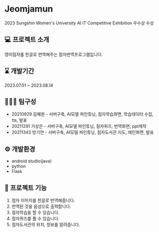 # Jeomjamun
2023 Sungshin Women's University AI IT Competitive Exhibition
우수상 수상

## 💻 프로젝트 소개
영어점자를 한글로 번역해주는 점자번역프로그램입니다.

## ⌛️ 개발기간
2023.07.01 ~ 2023.08.14

## 👩🏻‍💻 팀구성
- 20210929 김혜원 - 서버구축, AI모델 파인튜닝, 점자학습화면, 학습데이터 수집, tts, 발표
- 20211291 가상은 - 서버구축, AI모델 파인튜닝, 점자퀴즈, 번역화면, ppt제작
- 20211343 방기연 - 서버구축, AI모델 파인튜닝, 점자도서관 지도, 메인화면, 발표

## ⚙️ 개발환경
- android studio(java)
- python
- Flask

## 📌 프로젝트 기능
1. 점자 이미지를 한글로 번역해줍니다.
2. 번역된 것을 음성으로 출력합니다.
3. 점자학습을 할 수 있습니다.
4. 점자퀴즈를 풀 수 있습니다.
5. 점자도서관의 위치, 정보를 알려줍니다.

